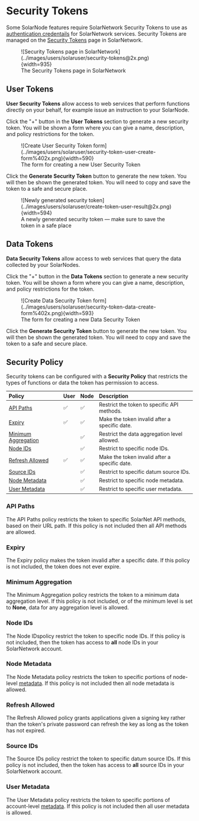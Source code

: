 # Security Tokens

Some SolarNode features require SolarNetwork Security Tokens to use as [authentication credentails][auth]
for SolarNetwork services. Security Tokens are managed on the [Security Tokens][sec-tokens] page in
SolarNetwork.

<figure markdown>
  ![Security Tokens page in SolarNetwork](../images/users/solaruser/security-tokens@2x.png){width=935}
  <figcaption markdown>The Security Tokens page in SolarNetwork</figcaption>
</figure>

## User Tokens

**User Security Tokens** allow access to web services that perform functions directly on your
behalf, for example issue an instruction to your SolarNode.

Click the "+" button in the **User Tokens** section to generate a new security token. You will be shown
a form where you can give a name, description, and policy restrictions for the token.

<figure markdown>
  ![Create User Security Token form](../images/users/solaruser/security-token-user-create-form%402x.png){width=590}
  <figcaption markdown>The form for creating a new User Security Token</figcaption>
</figure>

Click the **Generate Security Token** button to generate the new token. You will then be shown the
generated token. You will need to copy and save the token to a safe and secure place.

<figure markdown>
  ![Newly generated security token](../images/users/solaruser/create-token-user-result@2x.png){width=594}
  <figcaption markdown>A newly generated security token — make sure to save the token in a safe place</figcaption>
</figure>

## Data Tokens

**Data Security Tokens** allow access to web services that query the data collected by your SolarNodes.

Click the "+" button in the **Data Tokens** section to generate a new security token. You will be shown
a form where you can give a name, description, and policy restrictions for the token.

<figure markdown>
  ![Create Data Security Token form](../images/users/solaruser/security-token-data-create-form%402x.png){width=593}
  <figcaption markdown>The form for creating a new Data Security Token</figcaption>
</figure>

Click the **Generate Security Token** button to generate the new token. You will then be shown the
generated token. You will need to copy and save the token to a safe and secure place.

## Security Policy

Security tokens can be configured with a **Security Policy** that restricts the types of functions or data the
token has permission to access.

| Policy | User | Node | Description |
|:-------|:-----|:-----|:------------|
| [API Paths](#api-paths) | :white_check_mark: | :white_check_mark: | Restrict the token to specific API methods. |
| [Expiry](#expiry) | :white_check_mark: | :white_check_mark: | Make the token invalid after a specific date. |
| [Minimum Aggregation](#minimum-aggregation) |  | :white_check_mark: | Restrict the data aggregation level allowed. |
| [Node IDs](#node-ids) |  | :white_check_mark: | Restrict to specific node IDs. |
| [Refresh Allowed](#refresh-allowed) | :white_check_mark: | :white_check_mark: | Make the token invalid after a specific date. |
| [Source IDs](#source-ids) |  | :white_check_mark: | Restrict to specific datum source IDs. |
| [Node Metadata](#node-metadata) |  | :white_check_mark: | Restrict to specific node metadata. |
| [User Metadata](#user-metadata) |  | :white_check_mark: | Restrict to specific user metadata. |

### API Paths

The API Paths policy restricts the token to specific SolarNet API methods, based on their URL path. If this policy is
not included then all API methods are allowed.

### Expiry

The Expiry policy makes the token invalid after a specific date. If this policy is not included, the token
does not ever expire.

### Minimum Aggregation

The Minimum Aggregation policy restricts the token to a minimum data aggregation level. If this policy is not included,
or of the minimum level is set to **None**, data for any aggregation level is allowed.

### Node IDs

The Node IDspolicy restrict the token to specific node IDs. If this policy is not
included, then the token has access to **all** node IDs in your SolarNetwork account.

### Node Metadata

The Node Metadata policy restricts the token to specific portions of node-level [metadata][metadata]. If this policy is
not included then all node metadata is allowed.

### Refresh Allowed

The Refresh Allowed policy grants applications given a signing key rather than the token's private password can refresh the key as long as the token has not expired.

### Source IDs

The Source IDs policy restrict the token to specific datum source IDs. If this policy is not
included, then the token has access to **all** source IDs in your SolarNetwork account.

### User Metadata

The User Metadata policy restricts the token to specific portions of account-level [metadata][metadata]. If this policy is
not included then all user metadata is allowed.

[sec-tokens]: https://data.solarnetwork.net/solaruser/u/sec/auth-tokens
[auth]: https://github.com/SolarNetwork/solarnetwork/wiki/SolarNet-API-authentication-scheme-V2
[metadata]: https://github.com/SolarNetwork/solarnetwork/wiki/SolarNet-API-global-objects#metadata
